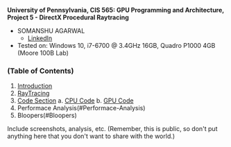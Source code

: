 **University of Pennsylvania, CIS 565: GPU Programming and Architecture,
Project 5 - DirectX Procedural Raytracing**

* SOMANSHU AGARWAL
  * [LinkedIn](https://www.linkedin.com/in/somanshu25)
* Tested on: Windows 10, i7-6700 @ 3.4GHz 16GB, Quadro P1000 4GB (Moore 100B Lab)

### (Table of Contents)

1. [Introduction](#Introduction)
2. [RayTracing](#Ray-Tracing)
3. [Code Section](#Code)
  a. [CPU Code](#CPU)
  b. [GPU Code](#GPU)
4. Performace Analysis(#Performace-Analysis)
5. Bloopers(#Bloopers)

Include screenshots, analysis, etc. (Remember, this is public, so don't put
anything here that you don't want to share with the world.)
